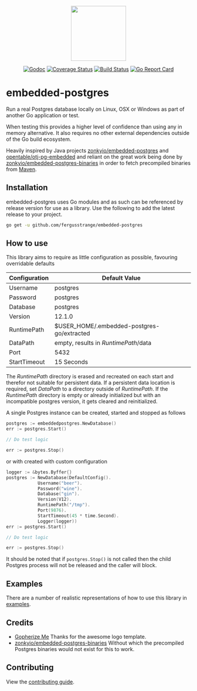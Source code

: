 <p align="center">
    <img src="https://raw.githubusercontent.com/fergusstrange/embedded-postgres/master/gopher.png" width="150">
</p>

<p align="center">
<a href="https://godoc.org/github.com/fergusstrange/embedded-postgres"><img src="https://godoc.org/github.com/fergusstrange/embedded-postgres?status.svg" alt="Godoc" /></a>
<a href='https://coveralls.io/github/fergusstrange/embedded-postgres?branch=master'><img src='https://coveralls.io/repos/github/fergusstrange/embedded-postgres/badge.svg?branch=master' alt='Coverage Status' /></a>
<a href="https://github.com/fergusstrange/embedded-postgres/actions"><img src="https://github.com/fergusstrange/embedded-postgres/workflows/Embedded%20Postgres/badge.svg" alt="Build Status" /></a>
<a href="https://goreportcard.com/report/github.com/fergusstrange/embedded-postgres"><img src="https://goreportcard.com/badge/github.com/fergusstrange/embedded-postgres" alt="Go Report Card" /></a>
</p>

# embedded-postgres

Run a real Postgres database locally on Linux, OSX or Windows as part of another Go application or test.

When testing this provides a higher level of confidence than using any in memory alternative. It also requires no other external dependencies outside of the Go build ecosystem.

Heavily inspired by Java projects [zonkyio/embedded-postgres](https://github.com/zonkyio/embedded-postgres) and [opentable/otj-pg-embedded](https://github.com/opentable/otj-pg-embedded) and reliant on the great work being done by [zonkyio/embedded-postgres-binaries](https://github.com/zonkyio/embedded-postgres-binaries) in order to fetch precompiled binaries from [Maven](https://mvnrepository.com/artifact/io.zonky.test.postgres/embedded-postgres-binaries-bom).

## Installation

embedded-postgres uses Go modules and as such can be referenced by release version for use as a library. Use the following to add the latest release to your project. 

```bash
go get -u github.com/fergusstrange/embedded-postgres
``` 

## How to use

This library aims to require as little configuration as possible, favouring overridable defaults

| Configuration  | Default Value                               |
| -------------- | ------------------------------------------- |
| Username       | postgres                                    |
| Password       | postgres                                    |
| Database       | postgres                                    |
| Version        | 12.1.0                                      |
| RuntimePath    | $USER_HOME/.embedded-postgres-go/extracted  |
| DataPath       | empty, results in *RuntimePath*/data        |
| Port           | 5432                                        |
| StartTimeout   | 15 Seconds                                  |

The *RuntimePath* directory is erased and recreated on each start and therefor not
suitable for persistent data. If a persistent data location is required, set
*DataPath* to a directory outside of *RuntimePath*.
If the *RuntimePath* directory is empty or already initialized but with an incompatible
postgres version, it gets cleared and reinitialized.

A single Postgres instance can be created, started and stopped as follows
```go
postgres := embeddedpostgres.NewDatabase()
err := postgres.Start()

// Do test logic

err := postgres.Stop()
```
or with created with custom configuration
```go
logger := &bytes.Byffer{}
postgres := NewDatabase(DefaultConfig().
            Username("beer").
            Password("wine").
            Database("gin").
            Version(V12).
            RuntimePath("/tmp").
            Port(9876).
            StartTimeout(45 * time.Second).
            Logger(logger))
err := postgres.Start()

// Do test logic

err := postgres.Stop()
```

It should be noted that if `postgres.Stop()` is not called then the child Postgres process will not be released and the caller will block.

## Examples

There are a number of realistic representations of how to use this library in [examples](https://github.com/fergusstrange/embedded-postgres/tree/master/examples). 

## Credits

- [Gopherize Me](https://gopherize.me) Thanks for the awesome logo template.
- [zonkyio/embedded-postgres-binaries](https://github.com/zonkyio/embedded-postgres-binaries) Without which the precompiled Postgres binaries would not exist for this to work. 

## Contributing

View the [contributing guide](CONTRIBUTING.md).

